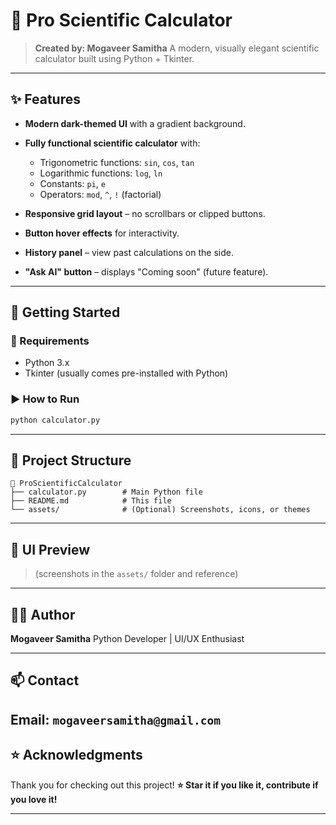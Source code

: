 # 🧠 Pro Scientific Calculator

> **Created by: Mogaveer Samitha**
> A modern, visually elegant scientific calculator built using Python + Tkinter.

---

## ✨ Features

* **Modern dark-themed UI** with a gradient background.
* **Fully functional scientific calculator** with:

  * Trigonometric functions: `sin`, `cos`, `tan`
  * Logarithmic functions: `log`, `ln`
  * Constants: `pi`, `e`
  * Operators: `mod`, `^`, `!` (factorial)
* **Responsive grid layout** – no scrollbars or clipped buttons.
* **Button hover effects** for interactivity.
* **History panel** – view past calculations on the side.
* **"Ask AI" button** – displays "Coming soon" (future feature).

---

## 🚀 Getting Started

### 🔧 Requirements

* Python 3.x
* Tkinter (usually comes pre-installed with Python)

### ▶️ How to Run

```bash
python calculator.py
```

---

## 📂 Project Structure

```
📁 ProScientificCalculator
├── calculator.py        # Main Python file
├── README.md            # This file
└── assets/              # (Optional) Screenshots, icons, or themes
```

---

## 📸 UI Preview

> (screenshots in the `assets/` folder and reference)

---

## 👨‍💻 Author

**Mogaveer Samitha**
Python Developer | UI/UX Enthusiast

---

## 📫 Contact

**Email**: `mogaveersamitha@gmail.com`
---

## ⭐ Acknowledgments

Thank you for checking out this project!
**⭐ Star it if you like it, contribute if you love it!**

---
